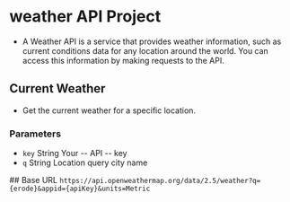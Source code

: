 # weather API Project
-  A Weather API is a service that provides weather information, such as current conditions data for any location around the world. You can access this information by making requests to the API.



## Current Weather

- Get the current weather for a specific location.

### Parameters

- `key`  String  Your -- API -- key             
- `q`    String  Location query city name 

 ## Base URL 
`https://api.openweathermap.org/data/2.5/weather?q={erode}&appid={apiKey}&units=Metric`

 
